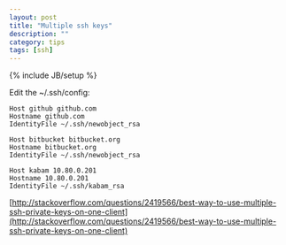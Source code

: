```yaml
---
layout: post
title: "Multiple ssh keys"
description: ""
category: tips
tags: [ssh]
---
```

{% include JB/setup %}

Edit the ~/.ssh/config:

    Host github github.com
    Hostname github.com
    IdentityFile ~/.ssh/newobject_rsa

    Host bitbucket bitbucket.org
    Hostname bitbucket.org
    IdentityFile ~/.ssh/newobject_rsa

    Host kabam 10.80.0.201
    Hostname 10.80.0.201
    IdentityFile ~/.ssh/kabam_rsa


[http://stackoverflow.com/questions/2419566/best-way-to-use-multiple-ssh-private-keys-on-one-client](http://stackoverflow.com/questions/2419566/best-way-to-use-multiple-ssh-private-keys-on-one-client)
